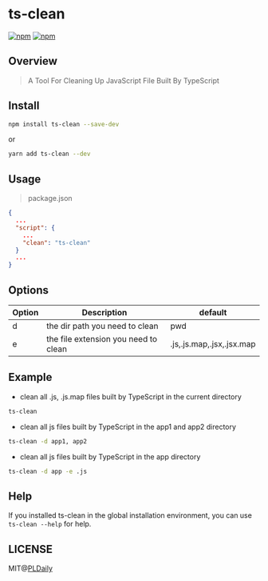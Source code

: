 # ts-clean

[![npm](https://img.shields.io/npm/v/ts-clean.svg)](https://www.npmjs.com/package/ts-clean)
[![npm](https://img.shields.io/npm/l/ts-clean.svg)](https://www.npmjs.com/package/ts-clean)

## Overview

> A Tool For Cleaning Up JavaScript File Built By TypeScript

## Install

```sh
npm install ts-clean --save-dev
```

or

```sh
yarn add ts-clean --dev
```

## Usage

> package.json

```json
{
  ...
  "script": {
    ...
    "clean": "ts-clean"
  }
  ...
}
```

## Options

| Option  | Description                                                 | default                   |
| ------- | ----------------------------------------------------------- | ------------------------- |
| d       | the dir path you need to clean                              | pwd                       |
| e       | the file extension you need to clean                        | .js,.js.map,.jsx,.jsx.map |

## Example

- clean all .js, .js.map files built by TypeScript in the current directory

```sh
ts-clean
```

- clean all js files built by TypeScript in the app1 and app2 directory

```sh
ts-clean -d app1, app2
```

- clean all js files built by TypeScript in the app directory

```sh
ts-clean -d app -e .js
```

## Help

If you installed ts-clean in the global installation environment, you can use `ts-clean --help` for help.

## LICENSE

MIT@[PLDaily](https://github.com/PLDaily)
